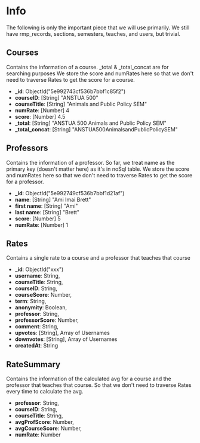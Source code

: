 # Info
The following is only the important piece that we will use primarily.
We still have rmp_records, sections, semesters, teaches, and users, but trivial.

## Courses
Contains the information of a course. _total & _total_concat are for searching purposes
We store the score and numRates here
so that we don't need to traverse Rates to get the score for a course.
- **_id**: ObjectId("5e992743cf536b7bbf1c85f2")
- **courseID**: [String] "ANSTUA 500"
- **courseTitle**: [String] "Animals and Public Policy SEM"
- **numRate**: [Number] 4
- **score**: [Number] 4.5
- **_total**: [String] "ANSTUA 500 Animals and Public Policy SEM"
- **_total_concat**: [String] "ANSTUA500AnimalsandPublicPolicySEM"

## Professors
Contains the information of a professor. So far, we treat name as the primary key 
(doesn't matter here) as it's in noSql table. We store the score and numRates here
so that we don't need to traverse Rates to get the score for a professor.
- **_id**: ObjectId("5e992749cf536b7bbf1d21af")
- **name**: [String] "Ami Imai Brett"
- **first name**: [String] "Ami"
- **last name**: [String] "Brett"
- **score**: [Number] 5
- **numRate**: [Number] 1

## Rates
Contains a single rate to a course and a professor that teaches that course
- **_id**: ObjectId("xxx")
-	**username**: String,
-	**courseTitle**: String,
-	**courseID**: String,
-	**courseScore**: Number,
-	**term**: String,
-	**anonymity**: Boolean,
-	**professor**: String,
-	**professorScore**: Number,
-	**comment**: String,
-	**upvotes**: [String], Array of Usernames
-	**downvotes**: [String], Array of Usernames
-	**createdAt**: String

## RateSummary
Contains the information of the calculated avg for a course and the professor that teaches that course.
So that we don't need to traverse Rates every time to calculate the avg.
-	**professor**: String,
-	**courseID**: String,
-	**courseTitle**: String,
-	**avgProfScore**: Number,
-	**avgCourseScore**: Number,
-	**numRate**: Number







